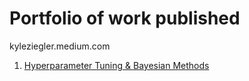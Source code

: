 # Portfolio of work published

kyleziegler.medium.com


1. [Hyperparameter Tuning & Bayesian Methods](https://levelup.gitconnected.com/introduction-to-hyperparameter-tuning-automated-methods-317b19542aa6)


 
